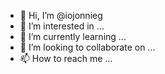 - 👋 Hi, I’m @iojonnieg
- 👀 I’m interested in ...
- 🌱 I’m currently learning ...
- 💞️ I’m looking to collaborate on ...
- 📫 How to reach me ...

<!---
iojonnieg/iojonnieg is a ✨ special ✨ repository because its `README.md` (this file) appears on your GitHub profile.
You can click the Preview link to take a look at your changes.
--->
